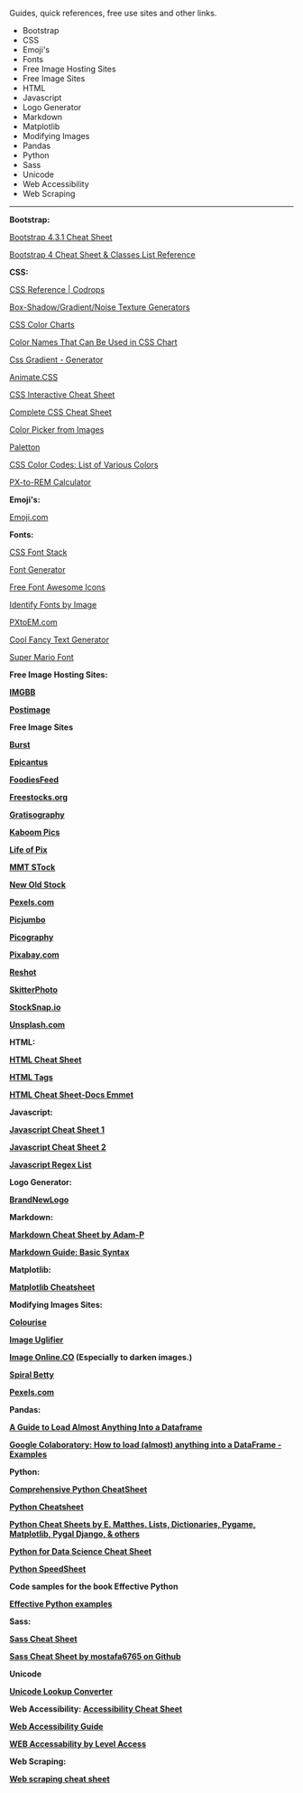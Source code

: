 
Guides, quick references, free use sites and other links.

- Bootstrap 
- CSS
- Emoji's 
- Fonts 
- Free Image Hosting Sites 
- Free Image Sites 
- HTML 
- Javascript
- Logo Generator 
- Markdown 
- Matplotlib 
- Modifying Images 
- Pandas 
- Python 
- Sass 
- Unicode 
- Web Accessibility 
- Web Scraping

 _______________________________________________________________________________________________________________________ 

<b>Bootstrap:</b>

[Bootstrap 4.3.1 Cheat Sheet](https://hackerthemes.com/bootstrap-cheatsheet/)

[Bootstrap 4 Cheat Sheet & Classes List Reference](https://bootstrapcreative.com/resources/bootstrap-4-css-classes-index/)


<b>CSS:</b>

[CSS Reference | Codrops](https://tympanus.net/codrops/css_reference/)

[Box-Shadow/Gradient/Noise Texture Generators](https://www.cssmatic.com/noise-texture)

[CSS Color Charts](https://www.quackit.com/css/color/charts/)

[Color Names That Can Be Used in CSS Chart](https://www.quackit.com/css/color/charts/css_color_names_chart.cfm)

[Css Gradient - Generator](https://cssgradient.io)

[Animate.CSS](https://daneden.github.io/animate.css/?ref=uigoodies.com)

[CSS Interactive Cheat Sheet](https://htmlcheatsheet.com/css/)

[Complete CSS Cheat Sheet](https://websitesetup.org/css3-cheat-sheet/)

[Color Picker from Images](https://imagecolorpicker.com)

[Paletton](http://paletton.com/#uid=100050kpXxSp2DvqY-8rWB0sYCv)

[CSS Color Codes: List of Various Colors](https://www.quackit.com/css/css_color_codes.cfm)

[PX-to-REM Calculator](https://daniellamb.com/experiments/px-to-rem-calc/)


<b>Emoji's:</b>

[Emoji.com](https://www.iemoji.com)


<b>Fonts:</b>

[CSS Font Stack](https://www.cssfontstack.com)

[Font Generator](https://ascii.today)

[Free Font Awesome Icons](https://fontawesome.com/icons?d=gallery&q=free)

[Identify Fonts by Image](https://www.fontsquirrel.com/matcherator)

[PXtoEM.com](http://pxtoem.com)

[Cool Fancy Text Generator](https://coolsymbol.com/cool-fancy-text-generator.html)

[Super Mario Font](https://fontmeme.com/super-mario-font/)


<b>Free Image Hosting Sites:<b>

[IMGBB](https://imgbb.com)

[Postimage](https://postimages.org)


<b>Free Image Sites</b>

[Burst](https://burst.shopify.com)

[Epicantus](http://epicantus.tumblr.com)

[FoodiesFeed](https://www.foodiesfeed.com)

[Freestocks.org](https://freestocks.org)

[Gratisography](https://gratisography.com)

[Kaboom Pics](https://kaboompics.com)

[Life of Pix](http://www.lifeofpix.com)

[MMT STock](https://mmtstock.com)

[New Old Stock](https://nos.twnsnd.co)

[Pexels.com](https://www.pexels.com)

[Picjumbo](https://picjumbo.com)

[Picography](https://picography.co)

[Pixabay.com](https://pixabay.com)

[Reshot](https://www.reshot.com)

[SkitterPhoto](https://skitterphoto.com)

[StockSnap.io](https://stocksnap.io)

[Unsplash.com](https://unsplash.com)


<b>HTML:</b>

[HTML Cheat Sheet](https://htmlcheatsheet.com)

[HTML Tags](https://html-css-js.com/html/tags/)

[HTML Cheat Sheet-Docs Emmet](https://docs.emmet.io/cheat-sheet/)


<b>Javascript:</b>

[Javascript Cheat Sheet 1](https://htmlcheatsheet.com/js/)

[Javascript Cheat Sheet 2](https://www.cheatography.com/davechild/cheat-sheets/javascript/pdf_bw/)

[Javascript Regex List](https://www.debuggex.com/cheatsheet/regex/javascript)


<b>Logo Generator:</b>

[BrandNewLogo](https://mybrandnewlogo.com)


<b>Markdown:</b>

[Markdown Cheat Sheet by Adam-P](https://github.com/adam-p/markdown-here/wiki/Markdown-Cheatsheet#links)

[Markdown Guide: Basic Syntax](https://www.markdownguide.org/basic-syntax/)


<b>Matplotlib:</b>

[Matplotlib Cheatsheet](https://github.com/rougier/matplotlib-cheatsheet/blob/master/README.md)
  
  
<b>Modifying Images Sites:<b>

[Colourise](https://colourise.sg/#colorize)

[Image Uglifier](https://image-uglifier.glitch.me)
  
[Image Online.CO](https://darken.imageonline.co) (Especially to darken images.)  

[Spiral Betty](https://spiralbetty.com)

[Pexels.com](https://www.pexels.com/search/cityscape/)  


<b>Pandas:</b>

[A Guide to Load Almost Anything Into a Dataframe](https://gretel.ai/blog/a-guide-to-load-almost-anything-into-a-dataframe)

[Google Colaboratory: How to load (almost) anything into a DataFrame - Examples](https://colab.research.google.com/gist/pimlock/91e0021e53f24ea7e1244829e5235712/loading-data-into-dataframe.ipynb#scrollTo=UTRxpSlaczHY)


<b>Python:</b>

[Comprehensive Python CheatSheet](https://gto76.github.io/python-cheatsheet/)

[Python Cheatsheet ](https://www.pythoncheatsheet.org)

[Python Cheat Sheets by E. Matthes.
Lists, Dictionaries, Pygame, Matplotlib, Pygal Django, & others](https://ehmatthes.github.io/pcc/cheatsheets/README.html)

[Python for Data Science Cheat Sheet](https://storage.googleapis.com/sinx/boring_media/2018/09/Intro-to-Python-for-Data-Science-Python-Cheat-Sheet-Datacamp.jpg)

[Python SpeedSheet](https://speedsheet.io/s/python)

<b> Code samples for the book Effective Python </b>

[Effective Python examples](https://github.com/SigmaQuan/Better-Python-59-Ways)


<b>Sass:</b>

[Sass Cheat Sheet](https://devhints.io/sass)

[Sass Cheat Sheet by mostafa6765 on Github](https://github.com/code4mk/sass-cheatsheet/blob/master/pdf/sass-cheatsheet-latest.pdf)


<b>Unicode</b>

[Unicode Lookup Converter](https://unicodelookup.com)


<b>Web Accessibility:</b>
[Accessibility Cheat Sheet](https://bitsofco.de/the-accessibility-cheatsheet/)

[Web Accessibility Guide](https://webaccessibility.guide)

[WEB Accessability by Level Access](https://webaccessibility.com)


<b>Web Scraping:</b>

[Web scraping cheat sheet](https://blog.hartleybrody.com/web-scraping-cheat-sheet/)
